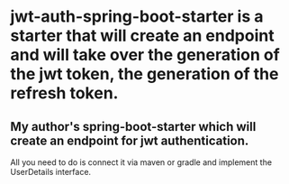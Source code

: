 

jwt-auth-spring-boot-starter is a starter that will create an endpoint and will take over the generation of the jwt token, the generation of the refresh token.
=====================

My author's spring-boot-starter 
which will create an endpoint 
for jwt authentication.
---
All you need to do is connect it via maven or gradle 
and implement the UserDetails interface.